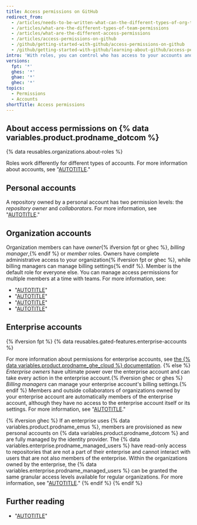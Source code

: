 ```yaml
---
title: Access permissions on GitHub
redirect_from:
  - /articles/needs-to-be-written-what-can-the-different-types-of-org-team-permissions-do
  - /articles/what-are-the-different-types-of-team-permissions
  - /articles/what-are-the-different-access-permissions
  - /articles/access-permissions-on-github
  - /github/getting-started-with-github/access-permissions-on-github
  - /github/getting-started-with-github/learning-about-github/access-permissions-on-github
intro: 'With roles, you can control who has access to your accounts and resources on {% data variables.product.product_name %} and the level of access each person has.'
versions:
  fpt: '*'
  ghes: '*'
  ghae: '*'
  ghec: '*'
topics:
  - Permissions
  - Accounts
shortTitle: Access permissions
---
```


## About access permissions on {% data variables.product.prodname_dotcom %}

{% data reusables.organizations.about-roles %}

Roles work differently for different types of accounts. For more information about accounts, see "[AUTOTITLE](/get-started/learning-about-github/types-of-github-accounts)."

## Personal accounts

A repository owned by a personal account has two permission levels: the _repository owner_ and _collaborators_. For more information, see "[AUTOTITLE](/account-and-profile/setting-up-and-managing-your-personal-account-on-github/managing-personal-account-settings/permission-levels-for-a-personal-account-repository)."

## Organization accounts

Organization members can have _owner_{% ifversion fpt or ghec %}, _billing manager_,{% endif %} or _member_ roles. Owners have complete administrative access to your organization{% ifversion fpt or ghec %}, while billing managers can manage billing settings{% endif %}. Member is the default role for everyone else. You can manage access permissions for multiple members at a time with teams. For more information, see:
- "[AUTOTITLE](/organizations/managing-peoples-access-to-your-organization-with-roles/roles-in-an-organization)"
- "[AUTOTITLE](/organizations/managing-access-to-your-organizations-project-boards/project-board-permissions-for-an-organization)"
- "[AUTOTITLE](/organizations/managing-user-access-to-your-organizations-repositories/managing-repository-roles/repository-roles-for-an-organization)"
- "[AUTOTITLE](/organizations/organizing-members-into-teams/about-teams)"

## Enterprise accounts

{% ifversion fpt %}
{% data reusables.gated-features.enterprise-accounts %}

For more information about permissions for enterprise accounts, see [the {% data variables.product.prodname_ghe_cloud %} documentation](/enterprise-cloud@latest/get-started/learning-about-github/access-permissions-on-github).
{% else %}
_Enterprise owners_ have ultimate power over the enterprise account and can take every action in the enterprise account.{% ifversion ghec or ghes %} _Billing managers_ can manage your enterprise account's billing settings.{% endif %} Members and outside collaborators of organizations owned by your enterprise account are automatically members of the enterprise account, although they have no access to the enterprise account itself or its settings. For more information, see "[AUTOTITLE](/admin/user-management/managing-users-in-your-enterprise/roles-in-an-enterprise)."

{% ifversion ghec %}
If an enterprise uses {% data variables.product.prodname_emus %}, members are provisioned as new personal accounts on {% data variables.product.prodname_dotcom %} and are fully managed by the identity provider. The {% data variables.enterprise.prodname_managed_users %} have read-only access to repositories that are not a part of their enterprise and cannot interact with users that are not also members of the enterprise. Within the organizations owned by the enterprise, the {% data variables.enterprise.prodname_managed_users %} can be granted the same granular access levels available for regular organizations. For more information, see "[AUTOTITLE](/admin/identity-and-access-management/using-enterprise-managed-users-for-iam/about-enterprise-managed-users)."
{% endif %}
{% endif %}

## Further reading

- "[AUTOTITLE](/get-started/learning-about-github/types-of-github-accounts)"
